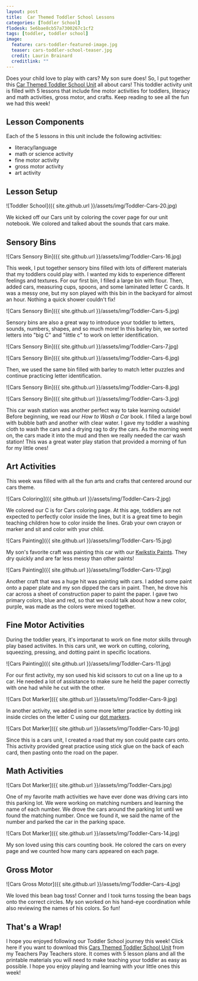 ```yaml
---
layout: post
title:  Car Themed Toddler School Lessons
categories: [Toddler School]
flodesk: 5e6bae8cb57a7300267c1cf2
tags: [toddler, toddler school]
image:
  feature: cars-toddler-featured-image.jpg
  teaser: cars-toddler-school-teaser.jpg
  credit: Laurin Brainard
  creditlink: ""
---
```

Does your child love to play with cars? My son sure does! So, I put together this [Car Themed Toddler School Unit](https://www.teacherspayteachers.com/Product/Toddler-Lesson-Plans-Cars-Themed-Lessons-4394935?utm_source=PB%20Blog&utm_campaign=Cars%20Theme%20Toddler%20School%20Blog%20Post) all about cars! This toddler activity unit is filled with 5 lessons that include fine motor activities for toddlers, literacy and math activities, gross motor, and crafts. Keep reading to see all the fun we had this week! 

## Lesson Components

Each of the 5 lessons in this unit include the following activities:
- literacy/language
- math or science activity
- fine motor activity
- gross motor activity
- art activity

## Lesson Setup

![Toddler School]({{ site.github.url }}/assets/img/Toddler-Cars-20.jpg)

We kicked off our Cars unit by coloring the cover page for our unit notebook. We colored and talked about the sounds that cars make.

## Sensory Bins

![Cars Sensory Bin]({{ site.github.url }}/assets/img/Toddler-Cars-16.jpg)

This week, I put together sensory bins filled with lots of different materials that my toddlers could play with. I wanted my kids to experience different feelings and textures. For our first bin, I filled a large bin with flour. Then, added cars, measuring cups, spoons, and some laminated letter C cards. It was a messy one, but my son played with this bin in the backyard for almost an hour. Nothing a quick shower couldn't fix! 

![Cars Sensory Bin]({{ site.github.url }}/assets/img/Toddler-Cars-5.jpg)

Sensory bins are also a great way to introduce your toddler to letters, sounds, numbers, shapes, and so much more! In this barley bin, we sorted letters into "big C" and "little c" to work on letter identification. 

![Cars Sensory Bin]({{ site.github.url }}/assets/img/Toddler-Cars-7.jpg)

![Cars Sensory Bin]({{ site.github.url }}/assets/img/Toddler-Cars-6.jpg)

Then, we used the same bin filled with barley to match letter puzzles and continue practicing letter identification.

![Cars Sensory Bin]({{ site.github.url }}/assets/img/Toddler-Cars-8.jpg)

![Cars Sensory Bin]({{ site.github.url }}/assets/img/Toddler-Cars-3.jpg)

This car wash station was another perfect way to take learning outside! Before beginning, we read our *How to Wash a Car* book. I filled a large bowl with bubble bath and another with clear water. I gave my toddler a washing cloth to wash the cars and a drying rag to dry the cars. As the morning went on, the cars made it into the mud and then we really needed the car wash station! This was a great water play station that provided a morning of fun for my little ones! 

## Art Activities

This week was filled with all the fun arts and crafts that centered around our cars theme.

![Cars Coloring]({{ site.github.url }}/assets/img/Toddler-Cars-2.jpg)

We colored our C is for Cars coloring page. At this age, toddlers are not expected to perfectly color inside the lines, but it is a great time to begin teaching children how to color inside the lines. Grab your own crayon or marker and sit and color with your child. 

![Cars Painting]({{ site.github.url }}/assets/img/Toddler-Cars-15.jpg)

My son's favorite craft was painting this car with our [Kwikstix Paints](https://amzn.to/33qD6YU). They dry quickly and are far less messy than other paints! 

![Cars Painting]({{ site.github.url }}/assets/img/Toddler-Cars-17.jpg)

Another craft that was a huge hit was painting with cars. I added some paint onto a paper plate and my son dipped the cars in paint. Then, he drove his car across a sheet of construction paper to paint the paper. I gave two primary colors, blue and red, so that we could talk about how a new color, purple, was made as the colors were mixed together. 

## Fine Motor Activities

During the toddler years, it's importanat to work on fine motor skills through play based activiites. In this cars unit, we work on cutting, coloring, squeezing, pressing, and dotting paint in specific locations. 

![Cars Painting]({{ site.github.url }}/assets/img/Toddler-Cars-11.jpg)

For our first activity, my son used his kid scissors to cut on a line up to a car. He needed a lot of assistance to make sure he held the paper correctly with one had while he cut with the other.

![Cars Dot Marker]({{ site.github.url }}/assets/img/Toddler-Cars-9.jpg)

In another activity, we added in some more letter practice by dotting ink inside circles on the letter C using our [dot markers](https://amzn.to/2QoNGup). 

![Cars Dot Marker]({{ site.github.url }}/assets/img/Toddler-Cars-10.jpg)

Since this is a cars unit, I created a road that my son could paste cars onto. This activity provided great practice using stick glue on the back of each card, then pasting onto the road on the paper. 

## Math Activities

![Cars Dot Marker]({{ site.github.url }}/assets/img/Toddler-Cars.jpg)

One of my favorite math activities we have ever done was driving cars into this parking lot. We were working on matching numbers and learning the name of each number. We drove the cars around the parking lot until we found the matching number. Once we found it, we said the name of the number and parked the car in the parking space.

![Cars Dot Marker]({{ site.github.url }}/assets/img/Toddler-Cars-14.jpg)

My son loved using this cars counting book. He colored the cars on every page and we counted how many cars appeared on each page.

## Gross Motor

![Cars Gross Motor]({{ site.github.url }}/assets/img/Toddler-Cars-4.jpg)

We loved this bean bag toss! Conner and I took turns tossing the bean bags onto the correct circles. My son worked on his hand-eye coordination while also reviewing the names of his colors. So fun! 

## That's a Wrap!

I hope you enjoyed following our Toddler School journey this week! Click here if you want to download this [Cars Themed Toddler School Unit](https://www.teacherspayteachers.com/Product/Toddler-Lesson-Plans-Cars-Themed-Lessons-4394935?utm_source=PB%20Blog&utm_campaign=Cars%20Theme%20Toddler%20School%20Blog%20Post) from my Teachers Pay Teachers store. It comes with 5 lesson plans and all the printable materials you will need to make teaching your toddler as easy as possible. I hope you enjoy playing and learning with your little ones this week! 